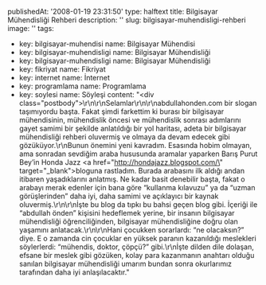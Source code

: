 publishedAt: '2008-01-19 23:31:50'
type: halftext
title: Bilgisayar Mühendisliği Rehberi
description: ''
slug: bilgisayar-muhendisligi-rehberi
image: ''
tags:
  - key: bilgisayar-muhendisi
    name: Bilgisayar Mühendisi
  - key: bilgisayar-muhendisligi
    name: Bilgisayar Mühendisliği
  - key: bilgisayar-muhendisligi
    name: Bilgisayar Mühendisliği
  - key: fikriyat
    name: Fikriyat
  - key: internet
    name: İnternet
  - key: programlama
    name: Programlama
  - key: soylesi
    name: Söyleşi
content: "<div class=\"postbody\">\r\n\r\nSelamlar\r\n\r\nabdullahonden.com bir slogan taşımıyordu başta. Fakat şimdi farkettim ki burası bir bilgisayar mühendisinin, mühendislik öncesi ve mühendislik sonrası adımlarını gayet samimi bir şekilde anlatıldığı bir yol haritası, adeta bir bilgisayar mühendisliği rehberi oluvermiş ve olmaya da devam edecek gibi gözüküyor.\r\nBunun önemini yeni kavradım. Esasında hobim olmayan, ama sonradan sevdiğim araba hususunda aramalar yaparken Barış Purut Bey’in Honda Jazz <a href=\"http://hondajazz.blogspot.com/\" target=\"_blank\">blog</a>una rastladım. Burada arabasını ilk aldığı andan itibaren yaşadıklarını anlatmış. Ne kadar basit denebilir başta, fakat o arabayı merak edenler için bana göre “kullanma kılavuzu” ya da “uzman görüşlerinden” daha iyi, daha samimi ve açıklayıcı bir kaynak oluvermiş.\r\n\r\nİşte bu blog da tıpkı bu bahsi geçen blog gibi. İçeriği ile “abdullah önden” kişisini hedeflemek yerine, bir insanın bilgisayar mühendisliği öğrenciliğinden, bilgisayar mühendisliğine doğru olan yaşamını anlatacak.\r\n\r\nHani çocukken sorarlardı: “ne olacaksın?” diye. E o zamanda cin çocuklar en yüksek paranın kazanıldığı meslekleri söylerlerdi: “mühendis, doktor, çöpçü?” gibi.\r\nİşte dilden dile dolaşan, efsane bir meslek gibi gözüken, kolay para kazanmanın anahtarı olduğu sanılan bilgisayar mühendisliği umarım bundan sonra okurlarımız tarafından daha iyi anlaşılacaktır.</div>"
